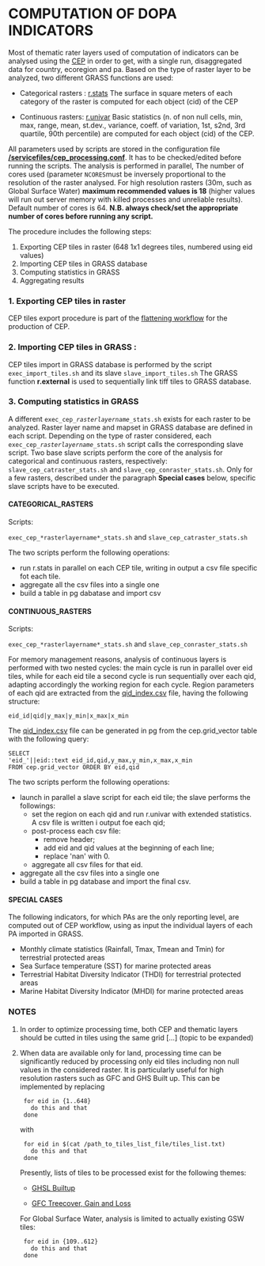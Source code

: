 # COMPUTATION OF DOPA INDICATORS

Most of thematic rater layers used of computation of indicators can be analysed using the [CEP](https://andreamandrici.github.io/dopa_workflow/flattening/) in order to get, with a single run, disaggregated data for country, ecoregion and pa.
Based on the type of raster layer to be analyzed, two different GRASS functions are used:
+ Categorical rasters : [r.stats](https://grass.osgeo.org/grass82/manuals/r.stats.html)
	The surface in square meters of each category of the raster is computed for each object (cid) of the CEP	

+ Continuous rasters: [r.univar](https://grass.osgeo.org/grass82/manuals/r.univar.html)
		Basic statistics (n. of non null cells, min, max, range, mean, st.dev., variance, coeff. of variation, 1st, s2nd,  3rd quartile, 90th percentile) are computed for each object (cid) of the CEP.

All parameters used by scripts are stored in the configuration file **[/servicefiles/cep\_processing.conf](/servicefiles/cep\_processing.conf)**. It has to be checked/edited before running the scripts.
The analysis is performed in parallel, The number of cores used (parameter `NCORES`must be inversely proportional to the resolution of the raster analysed.  For high resolution rasters (30m, such as Global Surface Water) **maximum recommended values is 18**  (higher values will run out server memory with killed processes and unreliable results). Default number of cores is 64. 
**N.B. always check/set the appropriate number of cores before running any script.**


The procedure includes the following steps:

1. Exporting CEP tiles in raster (648 1x1 degrees tiles, numbered using eid values)
2. Importing CEP tiles in GRASS database
3. Computing statistics in GRASS
4. Aggregating results

### 1. Exporting CEP tiles in raster
CEP tiles export procedure is part of the [flattening workflow](https://andreamandrici.github.io/dopa_workflow/flattening/) for the production of CEP.

### 2. Importing CEP tiles in GRASS :
CEP tiles import in GRASS database is performed by the script `exec_import_tiles.sh` and its slave `slave_import_tiles.sh`
The GRASS function **r.external** is used to sequentially link tiff tiles to GRASS database.

### 3. Computing statistics in GRASS
A different `exec_cep_`*`rasterlayername`*`_stats.sh` exists for each raster to be analyzed. Raster layer name and mapset in GRASS database are defined in each script.
Depending on the type of raster considered, each `exec_cep_`*`rasterlayername`*`_stats.sh` script calls the corresponding slave script.
Two base slave scripts perform the core of the analysis for categorical and continuous rasters, respectively:  `slave_cep_catraster_stats.sh` and `slave_cep_conraster_stats.sh`. 
Only for a few rasters, described under the paragraph **Special cases** below, specific slave scripts have to be executed.


#### CATEGORICAL_RASTERS  
Scripts:

`exec_cep_*rasterlayername*_stats.sh` and `slave_cep_catraster_stats.sh`

The two scripts perform the following operations:
+ run r.stats in parallel on each CEP tile, writing in output a csv file specific fot each tile.
+ aggregate all the csv files into a single one
+ build a table in pg dabatase and import csv


#### CONTINUOUS_RASTERS  

Scripts:

`exec_cep_*rasterlayername*_stats.sh` and `slave_cep_conraster_stats.sh`

For memory management reasons, analysis of continuous layers is performed with two nested cycles: the main cycle is run in parallel over eid tiles, while for each eid tile a second cycle is run sequentially over each qid, adapting accordingly the working region for each cycle.
Region parameters of each qid are extracted from the [qid_index.csv](../servicefiles/qid_index.csv) file, having the following structure:
    
	eid_id|qid|y_max|y_min|x_max|x_min

The [qid_index.csv](../servicefiles/qid_index.csv) file can be generated in pg from the cep.grid_vector table with the following query:

    SELECT 
    'eid_'||eid::text eid_id,qid,y_max,y_min,x_max,x_min
    FROM cep.grid_vector ORDER BY eid,qid

The two scripts perform the following operations:
+ launch in parallel a slave script for each eid tile; the slave performs the followings:
	+ set the region on each qid and run r.univar with extended statistics. A csv file is written i output foe each qid;
	+ post-process each csv file:
		- remove header;
		- add eid and qid values at the beginning of each line;
		- replace 'nan' with 0.
	+ aggregate all csv files  for that eid.
+ aggregate all the csv files into a single one
+ build a table in pg database and import the final csv.

#### SPECIAL CASES
The following indicators, for which PAs are the only reporting level, are computed out of CEP workflow, using as input the individual layers of each PA imported in GRASS.  

- Monthly climate statistics (Rainfall, Tmax, Tmean and Tmin) for terrestrial protected areas
- Sea Surface temperature (SST)  for marine protected areas
- Terrestrial Habitat Diversity Indicator (THDI) for terrestrial protected areas
- Marine Habitat Diversity Indicator (MHDI)  for marine protected areas

### NOTES
1. In order to optimize processing time, both CEP and thematic layers should be cutted in tiles using the same grid [...] (topic to be expanded)

2. When data are available only for land, processing time can be significantly reduced by processing only eid tiles including non null values in the considered raster. It is particularly useful for high resolution rasters such as GFC and GHS Built up.
This can be implemented by replacing

		for eid in {1..648} 
		  do this and that
		done

	with 

		for eid in $(cat /path_to_tiles_list_file/tiles_list.txt)
		  do this and that
		done

	Presently, lists of tiles to be processed exist for the following themes:

	+ [GHSL Builtup](./builtup_tiles_selected.txt)

	+ [GFC Treecover, Gain and Loss](./treecover_tiles_selected.txt)

	For Global Surface Water, analysis is limited to actually existing GSW tiles:

		for eid in {109..612} 
		  do this and that
		done


